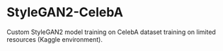 # StyleGAN2-CelebA
Custom StyleGAN2 model training on CelebA dataset training on limited resources (Kaggle environment).
